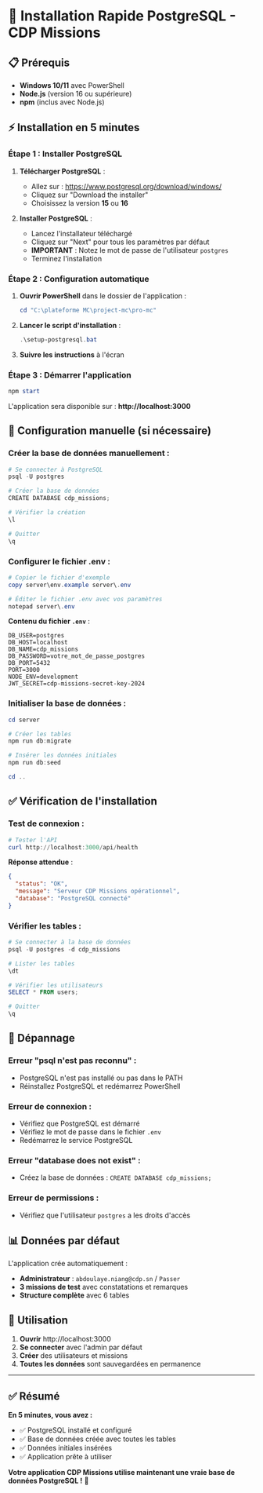 # 🚀 Installation Rapide PostgreSQL - CDP Missions

## 📋 Prérequis

- **Windows 10/11** avec PowerShell
- **Node.js** (version 16 ou supérieure)
- **npm** (inclus avec Node.js)

## ⚡ Installation en 5 minutes

### **Étape 1 : Installer PostgreSQL**

1. **Télécharger PostgreSQL** :
   - Allez sur : https://www.postgresql.org/download/windows/
   - Cliquez sur "Download the installer"
   - Choisissez la version **15** ou **16**

2. **Installer PostgreSQL** :
   - Lancez l'installateur téléchargé
   - Cliquez sur "Next" pour tous les paramètres par défaut
   - **IMPORTANT** : Notez le mot de passe de l'utilisateur `postgres`
   - Terminez l'installation

### **Étape 2 : Configuration automatique**

1. **Ouvrir PowerShell** dans le dossier de l'application :
   ```powershell
   cd "C:\plateforme MC\project-mc\pro-mc"
   ```

2. **Lancer le script d'installation** :
   ```powershell
   .\setup-postgresql.bat
   ```

3. **Suivre les instructions** à l'écran

### **Étape 3 : Démarrer l'application**

```powershell
npm start
```

L'application sera disponible sur : **http://localhost:3000**

## 🔧 Configuration manuelle (si nécessaire)

### **Créer la base de données manuellement** :

```powershell
# Se connecter à PostgreSQL
psql -U postgres

# Créer la base de données
CREATE DATABASE cdp_missions;

# Vérifier la création
\l

# Quitter
\q
```

### **Configurer le fichier .env** :

```powershell
# Copier le fichier d'exemple
copy server\env.example server\.env

# Éditer le fichier .env avec vos paramètres
notepad server\.env
```

**Contenu du fichier `.env`** :
```env
DB_USER=postgres
DB_HOST=localhost
DB_NAME=cdp_missions
DB_PASSWORD=votre_mot_de_passe_postgres
DB_PORT=5432
PORT=3000
NODE_ENV=development
JWT_SECRET=cdp-missions-secret-key-2024
```

### **Initialiser la base de données** :

```powershell
cd server

# Créer les tables
npm run db:migrate

# Insérer les données initiales
npm run db:seed

cd ..
```

## ✅ Vérification de l'installation

### **Test de connexion** :
```powershell
# Tester l'API
curl http://localhost:3000/api/health
```

**Réponse attendue** :
```json
{
  "status": "OK",
  "message": "Serveur CDP Missions opérationnel",
  "database": "PostgreSQL connecté"
}
```

### **Vérifier les tables** :
```powershell
# Se connecter à la base de données
psql -U postgres -d cdp_missions

# Lister les tables
\dt

# Vérifier les utilisateurs
SELECT * FROM users;

# Quitter
\q
```

## 🚨 Dépannage

### **Erreur "psql n'est pas reconnu"** :
- PostgreSQL n'est pas installé ou pas dans le PATH
- Réinstallez PostgreSQL et redémarrez PowerShell

### **Erreur de connexion** :
- Vérifiez que PostgreSQL est démarré
- Vérifiez le mot de passe dans le fichier `.env`
- Redémarrez le service PostgreSQL

### **Erreur "database does not exist"** :
- Créez la base de données : `CREATE DATABASE cdp_missions;`

### **Erreur de permissions** :
- Vérifiez que l'utilisateur `postgres` a les droits d'accès

## 📊 Données par défaut

L'application crée automatiquement :

- **Administrateur** : `abdoulaye.niang@cdp.sn` / `Passer`
- **3 missions de test** avec constatations et remarques
- **Structure complète** avec 6 tables

## 🎯 Utilisation

1. **Ouvrir** http://localhost:3000
2. **Se connecter** avec l'admin par défaut
3. **Créer** des utilisateurs et missions
4. **Toutes les données** sont sauvegardées en permanence

---

## ✅ Résumé

**En 5 minutes, vous avez :**
- ✅ PostgreSQL installé et configuré
- ✅ Base de données créée avec toutes les tables
- ✅ Données initiales insérées
- ✅ Application prête à utiliser

**Votre application CDP Missions utilise maintenant une vraie base de données PostgreSQL !** 🎉
